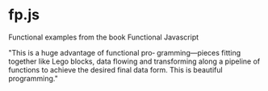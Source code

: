 fp.js
=====

Functional examples from the book Functional Javascript

"This is a huge advantage of functional pro‐
gramming—pieces fitting together like Lego blocks, data flowing and transforming
along a pipeline of functions to achieve the desired final data form.
This is beautiful programming."
